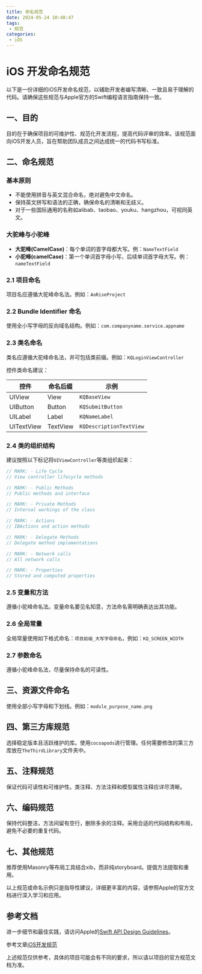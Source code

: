 ```yaml
---
title: 命名规范
date: 2024-05-24 10:48:47
tags:
 - 规范
categories:
 - iOS
---
```


# iOS 开发命名规范

以下是一份详细的iOS开发命名规范，以辅助开发者编写清晰、一致且易于理解的代码。请确保这些规范与Apple官方的Swift编程语言指南保持一致。

## 一、目的

目的在于确保项目的可维护性、规范化开发流程，提高代码评审的效率。该规范面向iOS开发人员，旨在帮助团队成员之间达成统一的代码书写标准。

## 二、命名规范

### 基本原则

- 不能使用拼音与英文混合命名，绝对避免中文命名。
- 保持英文拼写和语法的正确，确保命名的清晰和无歧义。
- 对于一些国际通用的名称如alibab、taobao、youku、hangzhou，可视同英文。

### 大驼峰与小驼峰

- **大驼峰(CamelCase)**：每个单词的首字母都大写。例：`NameTextField`
- **小驼峰(camelCase)**：第一个单词首字母小写，后续单词首字母大写。例：`nameTextField`

### 2.1 项目命名

项目名应遵循大驼峰命名法。例如：`AoRiseProject`

### 2.2 Bundle Identifier 命名

使用全小写字母的反向域名结构。例如：`com.companyname.service.appname`

### 2.3 类名命名

类名应遵循大驼峰命名法，并可包括类前缀。例如：`KQLoginViewController`

控件类命名建议：

| 控件           | 命名后缀        | 示例                   |
| -------------- | --------------- | ---------------------- |
| UIView         | View            | `KQBaseView`           |
| UIButton       | Button          | `KQSubmitButton`       |
| UILabel        | Label           | `KQNameLabel`          |
| UITextView     | TextView        | `KQDescriptionTextView`|

### 2.4 类的组织结构

建议按照以下标记将`UIViewController`等类组织起来：

```swift
// MARK: - Life Cycle
// View controller lifecycle methods

// MARK: - Public Methods
// Public methods and interface

// MARK: - Private Methods
// Internal workings of the class

// MARK: - Actions
// IBActions and action methods

// MARK: - Delegate Methods
// Delegate method implementations

// MARK: - Network calls
// All network calls

// MARK: - Properties
// Stored and computed properties
```

### 2.5 变量和方法

遵循小驼峰命名法。变量命名要见名知意，方法命名需明确表达出其功能。

### 2.6 全局常量

全局常量使用如下格式命名：`项目前缀_大写字母命名`，例如：`KQ_SCREEN_WIDTH`

### 2.7 参数命名

遵循小驼峰命名法，尽量保持命名的可读性。

## 三、资源文件命名

使用全部小写字母和下划线。例如：`module_purpose_name.png`

## 四、第三方库规范

选择稳定版本且活跃维护的库。使用`cocoapods`进行管理。任何需要修改的第三方库放在`TheThirdLibrary`文件夹中。

## 五、注释规范

保证代码可读性和可维护性。类注释、方法注释和模型属性注释应详尽清晰。

## 六、编码规范

保持代码整洁，方法间留有空行，删除多余的注释。采用合适的代码结构和布局，避免不必要的重复代码。

## 七、其他规范

推荐使用Masonry等布局工具结合xib，而非纯storyboard。提倡方法提取和重用。

以上规范或命名示例只是指导性建议，详细更丰富的内容，请参照Apple的官方文档进行深入学习和应用。

## 参考文档

进一步细节和最佳实践，请访问Apple的[Swift API Design Guidelines](https://swift.org/documentation/api-design-guidelines/)。

参考文章[iOS开发规范](https://juejin.cn/post/7081108596645167135)

上述规范仅供参考，具体的项目可能会有不同的要求，所以请以项目的官方规范文档为准。